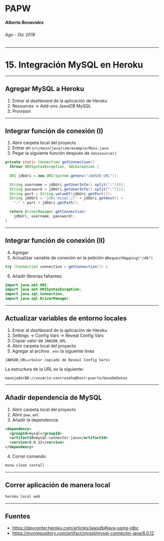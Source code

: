 <!-- $theme: default -->

PAPW
===

##### Alberto Benavides
###### Ago - Dic 2018

<!-- footer: Universidad Autónoma de Nuevo León | Facultad de Ciencias Físico Matemáticas | Multimedia y Animación Digital -->

---

# 15. Integración MySQL en Heroku

---

## Agregar MySQL a Heroku

1. Entrar al *dashboard* de la aplicación de Heroku
2. Resources -> Add-ons JawsDB MySQL
3. Provision

---

## Integrar función de conexión (I)

1. Abrir carpeta local del proyecto
2. Entrar en `src/main/java/com/example/Main.java`
3. Pegar la siguiente función después de `datasource()`
```java
private static Connection getConnection() 
  throws URISyntaxException, SQLException {
  
  URI jdbUri = new URI(System.getenv("JAWSDB_URL"));

  String username = jdbUri.getUserInfo().split(":")[0];
  String password = jdbUri.getUserInfo().split(":")[1];
  String port = String.valueOf(jdbUri.getPort());
  String jdbUrl = "jdbc:mysql://" + jdbUri.getHost() + 
    ":" + port + jdbUri.getPath();

  return DriverManager.getConnection(
  	jdbUrl, username, password);
}
```

---

## Integrar función de conexión (II)

4. Agregar
5. Actualizar variable de conexión en la petición `@RequestMapping("/db")`
```java
try (Connection connection = getConnection()) {
```
6. Añadir librerías faltantes:
```java
import java.net.URI;
import java.net.URISyntaxException;
import java.sql.Connection;
import java.sql.DriverManager;
```

---

## Actualizar variables de entorno locales

1. Entrar al *dashboard* de la aplicación de Heroku
2. Settings -> Config Vars -> Reveal Config Vars
3. Copiar valor de `JAWSDB_URL`
4. Abrir carpeta local del proyecto
5. Agregar al archivo `.env` la siguiente línea
```plain
JAWSDB_URL=<Valor copiado de Reveal Config Vars>
```

La estructura de la URL es la siguiente:
```
manejadorBD://usuario:contraseña@host:puerto/baseDeDatos
```

---

## Añadir dependencia de MySQL

1. Abrir carpeta local del proyecto
2. Abrir `pow.xml`
3. Añadir la dependencia:

```xml
<dependency>
  <groupId>mysql</groupId>
  <artifactId>mysql-connector-java</artifactId>
  <version>8.0.12</version>
</dependency>
```
4. Correr comando:
```cmd
mvnw clean install
```

---

## Correr aplicación de manera local

```cmd
heroku local web
```

---


## Fuentes

* https://devcenter.heroku.com/articles/jawsdb#java-using-jdbc
* https://mvnrepository.com/artifact/mysql/mysql-connector-java/8.0.12